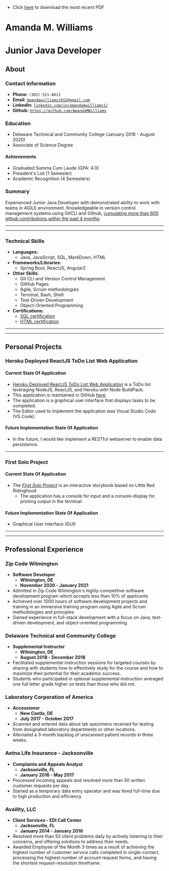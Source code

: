 * Click [here](./Portfolio_AmandaMWilliams.pdf) to download the most recent PDF

# Amanda M. Williams 
# Junior Java Developer
## About



### Contact Information
* **Phone**: `(302)-521-8813`
* **Email**: [`Amandawilliams1915@gmail.com`](mailto:Amandawilliams1915@gmail.com)
* **LinkedIn:** [`linkedin.com/in/amandamwilliams1/`](https://linkedin.com/in/amandamwilliams1/)
* **Github:** [`https://github.com/AmandaMWilliams`](https://github.com/AmandaMWilliams)



### Education
* Delaware Technical and Community College (January 2018 - August 2020)
* Associate of Science Degree

#### Achievements
* Graduated Summa Cum Laude (GPA: 4.0)
* President's List (1 Semester)
* Academic Recognition (4 Semesters)



### Summary
Experienced Junior Java Developer with demonstrated ability to work with teams in AGILE environment. Knowledgeable in version control management systems using GitCLI and Github, [cumulating more than 600 github contributions within the past 4 months](https://github.com/AmandaMWilliams).
<!--
Dedicated, lifelong learner who is motivated by solving problems and a strong desire to make a positive impact by creating code as a Software Developer. Major experience lies in customer service and working in cross-functional teams bringing about fundamental change and process improvement.
-->


<hr><hr>



### Technical Skills
* **Languages:**
  * Java, JavaScript, SQL, MarkDown, HTML
* **Frameworks/Libraries:**
  * Spring Boot, ReactJS, Angular2
* **Other Skills:**
  * Git CLI and Version Control Management
  * GitHub Pages
  * Agile, Scrum methodologies
  * Terminal, Bash, Shell
  * Test-Driven Development
  * Object-Oriented Programming
* **Certifications:**
  * [SQL certification](./SQLCert.pdf)  
  * [HTML certification](./HTMLCert.pdf)  
  

<hr><hr>



## Personal Projects


### Heroku Deployed ReactJS ToDo List Web Application


#### Current State Of Application
* [Heroku Deployed ReactJS ToDo List Web Application](https://todolist-react-williams.herokuapp.com/) is a ToDo list leveraging NodeJS, ReactJS, and Heroku with Node BuildPack.  
* This application is maintained in GitHub [here](https://github.com/AmandaMWilliams/ReactToDoList).  
* The application is a graphical user interface that displays tasks to be completed.  
* The Editor used to implement the application was Visual Studio Code (VS Code).  

#### Future Implementation State Of Application
* In the future, I would like implement a RESTful webserver to enable data persistence.  

<hr>

### First Solo Project


#### Current State Of Application
* The _[First Solo Project](https://github.com/AmandaMWilliams/FirstSoloProject)_ is an interactive storybook based on Little Red Ridinghood
  * The application has a console for input and a console-display for printing output in the terminal.
  
  
#### Future Implementation State Of Application
* Graphical User Interface (GUI)


<!--
### Casino App
* Collaborated with a team of five to develop a suite of four casino-style games using Java. Personally, developed the Testing implementations for each game, and generated the BlackJack gameplay methods. Managed and resolved all GitHub merge conflicts. [www.github.com/ZCW-Java6dot2/cats-casino](http://www.github.com/ZCW-Java6dot2/cats-casino)
-->


<hr><hr>



## Professional Experience


### Zip Code Wilmington
* **Software Developer**
  * **Wilmington, DE**
  * **November 2020 - January 2021**
* Admitted in Zip Code Wilmington's highly-competitive software development program which accepts less than 10% of applicants
* Achieved over 1000 hours of software development projects and training in an immersive training program using Agile and Scrum methodologies and principles
* Gained experience in full-stack development with a focus on Java, test-driven development, and object-oriented programming.



### Delaware Technical and Community College
* **Supplemental Instructor**
  * **Wilmington, DE**
  * **August 2018 - December 2018**
* Facilitated supplemental instruction sessions for targeted courses by sharing with students how to effectively study for the course and how to maximize their potential for their academic success.
* Students who participated in optional supplemental instruction averaged one full letter grade higher on tests than those who did not.



### Laboratory Corporation of America
* **Accessionor**
  * **New Castle, DE**
  * **July 2017 - October 2017**
* Scanned and entered data about lab specimens received for testing from designated laboratory departments or other locations.
* Alleviated a 3-month backlog of unscanned patient records in three weeks.



### Aetna Life Insurance - Jacksonville
* **Complaints and Appeals Analyst**
  * **Jacksonville, FL**
  * **January 2016 - May 2017**
* Processed incoming appeals and resolved more than 50 written customer requests per day.
* Started as a temporary data entry operator and was hired full-time due to high production and efficiency.



### Availity, LLC
* **Client Services - EDI Call Center**
  * **Jacksonville, FL**
  * **January 2014 - January 2016**
* Resolved more than 50 client problems daily by actively listening to their concerns, and offering solutions to address their needs.
* Awarded Employee of the Month 3 times as a result of achieving the highest number of customer service calls completed in single-contact, processing the highest number of account request forms, and having the shortest request-resolution timeframe.
